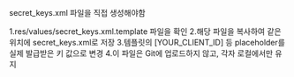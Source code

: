 secret_keys.xml 파일을 직접 생성해야함

1.res/values/secret_keys.xml.template 파일을 확인
2.해당 파일을 복사하여 같은 위치에 secret_keys.xml로 저장
3.템플릿의 [YOUR_CLIENT_ID] 등 placeholder를 실제 발급받은 키 값으로 변경
4.이 파일은 Git에 업로드하지 않고, 각자 로컬에서만 유지
